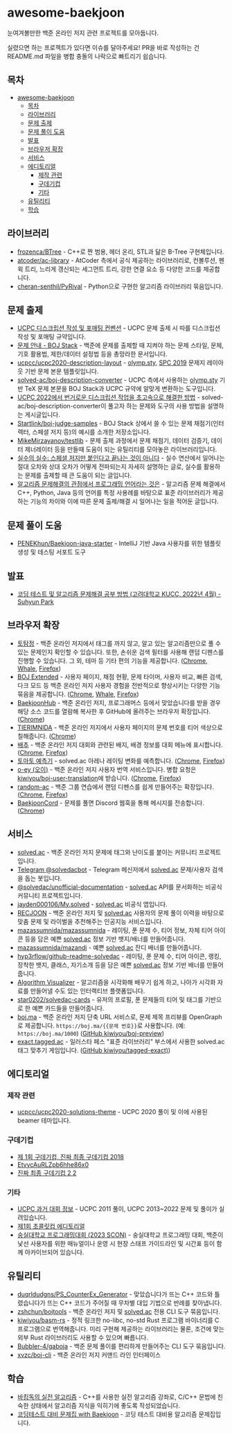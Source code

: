 # awesome-baekjoon

눈여겨볼만한 백준 온라인 저지 관련 프로젝트를 모아둡니다.

실렸으면 하는 프로젝트가 있다면 이슈를 달아주세요!
PR을 바로 작성하는 건 README.md 파일을 병합 충돌의 나락으로 빠트리기 쉽습니다.

## 목차

- [awesome-baekjoon](#awesome-baekjoon)
  - [목차](#목차)
  - [라이브러리](#라이브러리)
  - [문제 출제](#문제-출제)
  - [문제 풀이 도움](#문제-풀이-도움)
  - [발표](#발표)
  - [브라우저 확장](#브라우저-확장)
  - [서비스](#서비스)
  - [에디토리얼](#에디토리얼)
    - [제작 관련](#제작-관련)
    - [구데기컵](#구데기컵)
    - [기타](#기타)
  - [유틸리티](#유틸리티)
  - [학습](#학습)

## 라이브러리

- [frozenca/BTree](https://github.com/frozenca/BTree) - C++로 짠 범용, 헤더 온리, STL과 닮은 B-Tree 구현체입니다.
- [atcoder/ac-library](https://github.com/atcoder/ac-library) - AtCoder 측에서 공식 제공하는 라이브러리로, 컨볼루션, 펜윅 트리, 느리게 갱신되는 세그먼트 트리, 강한 연결 요소 등 다양한 코드를 제공합니다.
- [cheran-senthil/PyRival](https://github.com/cheran-senthil/PyRival) - Python으로 구현한 알고리즘 라이브러리 묶음입니다.

## 문제 출제

- [UCPC 디스크립션 작성 및 포매팅 컨벤션](https://github.com/ucpcc/problemsetting-guidelines) - UCPC 문제 출제 시 따를 디스크립션 작성 및 포매팅 규약입니다.
- [문제 안내 - BOJ Stack](https://stack.acmicpc.net/guide/problem) - 백준에 문제를 출제할 때 지켜야 하는 문제 스타일, 문체, 기호 활용법, 제한/데이터 설정법 등을 총망라한 문서입니다.
- [ucpcc/ucpc2020-description-layout](https://github.com/ucpcc/ucpc2020-description-layout) -  [olymp.sty](https://github.com/GassaFM/olymp.sty), [SPC 2019](https://acm.sogang.ac.kr/spc/) 문제지 레이아웃 기반 문제 본문 템플릿입니다.
- [solved-ac/boj-description-converter](https://github.com/solved-ac/boj-description-converter) - UCPC 측에서 사용하는 [olymp.sty](https://github.com/GassaFM/olymp.sty) 기반 TeX 문제 본문을 BOJ Stack과 UCPC 규약에 알맞게 변환하는 도구입니다.
- [UCPC 2022에서 번거로운 디스크립션 작업을 초고속으로 해결한 방법](https://blog.shift.moe/2022/08/17/boj-description-converter/) - solved-ac/boj-description-converter이 풀고자 하는 문제와 도구의 사용 방법을 설명하는 게시글입니다.
- [Startlink/boj-judge-samples](https://github.com/Startlink/boj-judge-samples) - BOJ Stack 상에서 쓸 수 있는 문제 채점기(인터렉터, 스페셜 저지 등)의 예시를 소개한 저장소입니다.
- [MikeMirzayanov/testlib](https://github.com/MikeMirzayanov/testlib) - 문제 출제 과정에서 문제 채점기, 데이터 검증기, 데이터 제너레이터 등을 만들때 도움이 되는 유틸리티를 모아놓은 라이브러리입니다.
- [실수의 실수: 스페셜 저지만 붙인다고 끝나는 것이 아니다](https://blog.shift.moe/2022/10/31/on-floating-point-errors/) - 실수 연산에서 일어나는 절대 오차와 상대 오차가 어떻게 전파되는지 자세히 설명하는 글로, 실수를 활용하는 문제를 출제할 때 큰 도움이 되는 글입니다.
- [알고리즘 문제해결의 관점에서 프로그래밍 언어라는 것은](https://blog.shift.moe/2022/07/18/on-programming-languages-in-competitive-programming/) - 알고리즘 문제 해결에서 C++, Python, Java 등의 언어를 특정 사용례를 바탕으로 표준 라이브러리가 제공하는 기능의 차이와 이에 따른 문제 출제/해결 시 일어나는 일을 적어둔 글입니다.

## 문제 풀이 도움

- [PENEKhun/Baekjoon-java-starter](https://github.com/PENEKhun/Baekjoon-java-starter) - IntelliJ 기반 Java 사용자를 위한 템플릿 생성 및 테스팅 서포트 도구

## 발표

- [코딩 테스트 및 알고리즘 문제해결 공부 방법 (고려대학교 KUCC, 2022년 4월) - Suhyun Park](https://www.slideshare.net/SuhyunPark23/kucc-2022-4)

## 브라우저 확장

- [토탐정](https://github.com/wzrabbit/boj-totamjung) - 백준 온라인 저지에서 태그를 까지 않고, 알고 있는 알고리즘만으로 풀 수 있는 문제인지 확인할 수 있습니다. 또한, 손쉬운 검색 필터를 사용해 랜덤 디펜스를 진행할 수 있습니다. 그 외, 테마 등 기타 편의 기능을 제공합니다. ([Chrome](https://chrome.google.com/webstore/detail/%ED%86%A0%ED%83%90%EC%A0%95/hannhecbnjnnbbafffmogdlnajpcomek), [Whale](https://store.whale.naver.com/detail/pkigleffcifanlafphnjkdpkfippibcm), [Firefox](https://addons.mozilla.org/ko/firefox/addon/%ED%86%A0%ED%83%90%EC%A0%95/))
- [BOJ Extended](https://github.com/joonas-yoon/boj-extended) - 사용자 페이지, 채점 현황, 문제 타이머, 사용자 비교, 빠른 검색, 다크 모드 등 백준 온라인 저지 사용자 경험을 전반적으로 향상시키는 다양한 기능 묶음을 제공합니다. ([Chrome](https://chrome.google.com/webstore/detail/boj-%ED%94%84%EB%A1%9C%ED%95%84-%EB%AC%B8%EC%A0%9C-%EB%B3%B4%EA%B8%B0/mfcaadoifdifdnigjmfbekjbhehibfel), [Whale](https://store.whale.naver.com/detail/epdpeloboklojnaelckeihkghcgebhnp), [Firefox](https://addons.mozilla.org/ko/firefox/addon/boj-extended/))
- [BaekjoonHub](https://github.com/BaekjoonHub/BaekjoonHub) - 백준 온라인 저지, 프로그래머스 등에서 맞았습니다를 받을 경우 해당 소스 코드를 열람해 복사한 후 GitHub에 올려주는 브라우저 확장입니다. ([Chrome](https://chrome.google.com/webstore/detail/ccammcjdkpgjmcpijpahlehmapgmphmk))
- [TIERIMNIDA](https://github.com/mazassumnida/tierimnida) - 백준 온라인 저지에서 사용자 페이지의 문제 번호를 티어 색상으로 칠해줍니다. ([Chrome](https://chrome.google.com/webstore/detail/tierimnida/mgdddbhbedfjdodjccjefgbdgkglokdg))
- [배추](https://github.com/kiwiyou/baechu) - 백준 온라인 저지 대회와 관련된 배지, 배경 정보를 대회 메뉴에 표시합니다. ([Chrome](https://chromewebstore.google.com/detail/배추/obfbkgfedgjekgmofdckdldmkggbddgp), [Firefox](https://addons.mozilla.org/firefox/addon/baechu/))
- [토마토 예측기](https://github.com/kiwiyou/tomato-predictor) - solved.ac 아레나 레이팅 변화를 예측합니다. ([Chrome](https://chromewebstore.google.com/detail/토마토-예측기/flknggeljmkhfhehgflcagoffnpnjcgf), [Firefox](https://addons.mozilla.org/firefox/addon/tomato-predictor/))
- [o-ey (오이)](https://github.com/kiwiyou/o-ey) - 백준 온라인 저지 사용자 번역 서비스입니다. 병합 요청은 [kiwiyou/boj-user-translation](https://github.com/kiwiyou/boj-user-translation)에 받습니다. ([Chrome](https://chromewebstore.google.com/detail/o-ey/nhhlodckfmkepfalihpjdcbjecpjhfdf), [Firefox](https://addons.mozilla.org/firefox/addon/o-ey/))
- [random-ac](https://github.com/Bubbler-4/random-ac) - 백준 그룹 연습에서 랜덤 디펜스를 쉽게 만들어주는 확장입니다. ([Chrome](https://chromewebstore.google.com/detail/randomac/kdodhnnpnikopmoafeahigimagjhooba), [Firefox](https://addons.mozilla.org/ko/firefox/addon/random-ac/))
- [BaekjoonCord](https://github.com/baekjoonCord/BJCORD-extension/) - 문제를 풀면 Discord 웹훅을 통해 메시지를 전송합니다. ([Chrome](https://chromewebstore.google.com/detail/%EB%B0%B1%EC%A4%80%EC%BD%94%EB%93%9C/ichhnkdadkmehpahpbdgcoeccfahgpdk))

## 서비스

- [solved.ac][] - 백준 온라인 저지 문제에 태그와 난이도를 붙이는 커뮤니티 프로젝트입니다.
- [Telegram @solvedacbot](https://github.com/kiwiyou/solvedacbot) - Telegram 메신저에서 [solved.ac][] 문제/사용자 검색을 돕는 봇입니다.
- [@solvedac/unofficial-documentation](https://github.com/solvedac/unofficial-documentation) - [solved.ac][] API를 문서화하는 비공식 커뮤니티 프로젝트입니다.
- [jayden000106/My.solved](https://github.com/jayden000106/My.solved) - [solved.ac][] 비공식 앱입니다.
- [RECJOON](https://github.com/boostcampaitech3/final-project-level3-recsys-14) - 백준 온라인 저지 및 [solved.ac][] 사용자의 문제 풀이 이력을 바탕으로 맞춤 문제 및 라이벌을 추천해주는 인공지능 서비스입니다.
- [mazassumnida/mazassumnida](https://github.com/mazassumnida/mazassumnida) - 레이팅, 푼 문제 수, 티어 정보, 자체 티어 아이콘 등을 담은 예쁜 [solved.ac][] 정보 기반 뱃지/배너를 만들어줍니다.
- [mazassumnida/mazandi](https://github.com/mazassumnida/mazandi) - 예쁜 [solved.ac][] 잔디 배너를 만들어줍니다.
- [hyp3rflow/github-readme-solvedac](https://github.com/hyp3rflow/github-readme-solvedac) - 레이팅, 푼 문제 수, 티어 아이콘, 랭킹, 장착한 뱃지, 클래스, 자기소개 등을 담은 예쁜 [solved.ac][] 정보 기반 배너를 만들어줍니다.
- [Algorithm Visualizer](https://algorithm-visualizer.org/) - 알고리즘을 시각화해 배우기 쉽게 하고, 나아가 시각화 자료를 만들어낼 수도 있는 인터랙티브 플랫폼입니다.
- [star0202/solvedac-cards](https://github.com/star0202/solvedac-cards) - 유저의 프로필, 푼 문제들의 티어 및 태그를 기반으로 한 예쁜 카드들을 만들어줍니다.
- [boj.ma](https://boj.ma) - 백준 온라인 저지 단축 URL 서비스로, 문제 제목 프리뷰를 OpenGraph로 제공합니다. `https://boj.ma/{{문제 번호}}`로 사용합니다. (예: `https://boj.ma/1000`) ([GitHub kiwiyou/boj-preview](https://github.com/kiwiyou/boj-preview))
- [exact.tagged.ac](https://exact.tagged.ac/) - 일러스타 페스 "표준 라이브러리" 부스에서 사용한 solved.ac 태그 맞추기 게임입니다. ([GitHub kiwiyou/tagged-exact)](https://github.com/kiwiyou/tagged-exact))

## 에디토리얼

### 제작 관련

- [ucpcc/ucpc2020-solutions-theme](https://github.com/ucpcc/ucpc2020-solutions-theme) - UCPC 2020 풀이 및 이에 사용된 beamer 테마입니다.

### 구데기컵

- [제 1회 구데기컵, 진짜 최종 구데기컵 2018](https://github.com/ghudegy/2018)
- [EtvycAuRLZpb6hhe86x0](https://github.com/ghudegy/2021)
- [진짜 최종 구데기컵 2 2](https://github.com/ghudegy/2022)

### 기타

- [UCPC 과거 대회 정보](https://ucpc.me/about/#%EA%B3%BC%EA%B1%B0-%EB%8C%80%ED%9A%8C-%EC%A0%95%EB%B3%B4) - UCPC 2011 풀이, UCPC 2013~2022 문제 및 풀이가 실려있습니다.
- [제1회 초콜릿컵 에디토리얼](https://blog.bubbler.space/posts/chocolate1/editorial/)
- [숭실대학교 프로그래밍대회 (2023 SCON)](https://github.com/ssu-sccc/2023scon) - 숭실대학교 프로그래밍 대회, 백준이 낯선 사용자를 위한 매뉴얼이나 운영 시 현장 스태프 가이드라인 및 시간표 등이 함께 아카이브되어 있습니다.

## 유틸리티

- [duqrldudgns/PS_CounterEx_Generator](https://github.com/duqrldudgns/PS_CounterEx_Generator) - 맞았습니다가 뜨는 C++ 코드와 틀렸습니다가 뜨는 C++ 코드가 주어질 때 무차별 대입 기법으로 반례를 찾아냅니다.
- [zshchun/bojtools](https://github.com/zshchun/bojtools) - 백준 온라인 저지 및 [solved.ac][] 전용 CLI 도구 묶음입니다.
- [kiwiyou/basm-rs](https://github.com/kiwiyou/basm-rs) - 정적 링크한 no-libc, no-std Rust 프로그램 바이너리를 C 프로그램으로 번역해줍니다. 미리 구현해 제공하는 라이브러리는 물론, 조건에 맞는 외부 Rust 라이브러리도 사용할 수 있으며 빠릅니다.
- [Bubbler-4/gaboja](https://github.com/Bubbler-4/gaboja) - 백준 문제 풀이를 편리하게 만들어주는 CLI 도구 묶음입니다.
- [xvzc/boj-cli](https://github.com/xvzc/boj-cli) -  백준 온라인 저지 커맨드 라인 인터페이스 

## 학습

- [바킹독의 실전 알고리즘](https://github.com/encrypted-def/basic-algo-lecture) - C++를 사용한 실전 알고리즘 강좌로, C/C++ 문법에 친숙한 상태에서 알고리즘 지식을 익히기에 좋도록 작성되었습니다.
- [코딩테스트 대비 문제집 with Baekjoon](https://github.com/tony9402/baekjoon) - 코딩 테스트 대비용 알고리즘 문제집입니다.


[solved.ac]: https://solved.ac/
